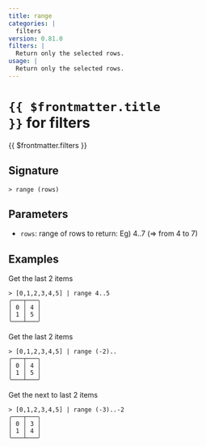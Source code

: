 ```yaml
---
title: range
categories: |
  filters
version: 0.81.0
filters: |
  Return only the selected rows.
usage: |
  Return only the selected rows.
---
```


# <code>{{ $frontmatter.title }}</code> for filters

<div class='command-title'>{{ $frontmatter.filters }}</div>

## Signature

```> range (rows)```

## Parameters

 -  `rows`: range of rows to return: Eg) 4..7 (=> from 4 to 7)

## Examples

Get the last 2 items
```shell
> [0,1,2,3,4,5] | range 4..5
╭───┬───╮
│ 0 │ 4 │
│ 1 │ 5 │
╰───┴───╯

```

Get the last 2 items
```shell
> [0,1,2,3,4,5] | range (-2)..
╭───┬───╮
│ 0 │ 4 │
│ 1 │ 5 │
╰───┴───╯

```

Get the next to last 2 items
```shell
> [0,1,2,3,4,5] | range (-3)..-2
╭───┬───╮
│ 0 │ 3 │
│ 1 │ 4 │
╰───┴───╯

```
